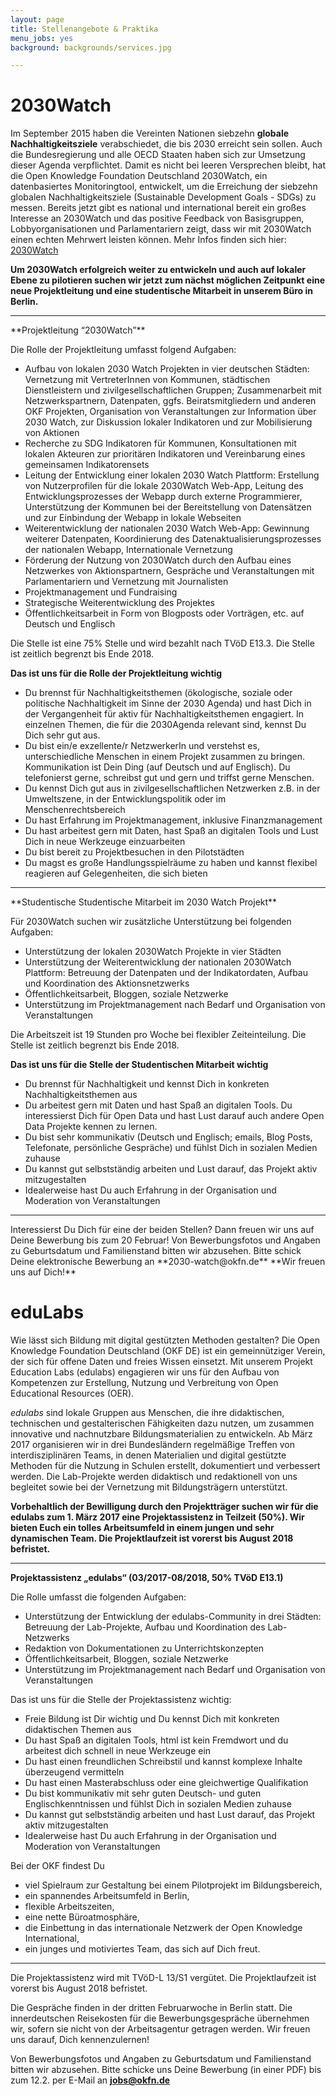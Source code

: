 ```yaml
---
layout: page
title: Stellenangebote & Praktika
menu_jobs: yes
background: backgrounds/services.jpg

---
```


<h1>2030Watch</h1>

Im September 2015 haben die Vereinten Nationen siebzehn **globale Nachhaltigkeitsziele** verabschiedet, die bis 2030 erreicht sein sollen. Auch die Bundesregierung und alle OECD Staaten haben sich zur Umsetzung dieser Agenda verpflichtet. Damit es nicht bei leeren Versprechen bleibt, hat die Open Knowledge Foundation Deutschland 2030Watch,  ein datenbasiertes Monitoringtool, entwickelt, um die Erreichung der siebzehn globalen Nachhaltigkeitsziele (Sustainable Development Goals - SDGs) zu messen. 
Bereits jetzt gibt es national und international bereit ein großes Interesse an 2030Watch und das positive Feedback von Basisgruppen, Lobbyorganisationen und Parlamentariern zeigt, dass wir mit 2030Watch einen echten Mehrwert leisten können. 
Mehr Infos finden sich hier: [2030Watch](https://2030-watch.de/)

**Um 2030Watch erfolgreich weiter zu entwickeln und auch auf lokaler Ebene zu pilotieren suchen wir jetzt zum nächst möglichen Zeitpunkt eine neue Projektleitung und eine studentische Mitarbeit in unserem Büro in Berlin.**

<hr> 
**Projektleitung “2030Watch”**

Die Rolle der Projektleitung umfasst folgend Aufgaben:

* Aufbau von lokalen 2030 Watch Projekten in vier deutschen Städten: Vernetzung mit VertreterInnen von Kommunen, städtischen Dienstleistern und zivilgesellschaftlichen Gruppen; Zusammenarbeit mit Netzwerkspartnern, Datenpaten, ggfs. Beiratsmitgliedern und anderen OKF Projekten, Organisation von Veranstaltungen zur Information über 2030 Watch, zur Diskussion lokaler Indikatoren und zur Mobilisierung von Aktionen
* Recherche zu SDG Indikatoren für Kommunen, Konsultationen mit lokalen Akteuren zur prioritären Indikatoren und Vereinbarung eines gemeinsamen Indikatorensets
* Leitung der Entwicklung einer lokalen 2030 Watch Plattform: Erstellung von Nutzerprofilen für die lokale 2030Watch Web-App,  Leitung des Entwicklungsprozesses der Webapp durch externe Programmierer, Unterstützung der Kommunen bei der  Bereitstellung von Datensätzen und zur Einbindung der Webapp in lokale Webseiten
* Weiterentwicklung der nationalen 2030 Watch Web-App: Gewinnung weiterer Datenpaten, Koordinierung des Datenaktualisierungsprozesses der nationalen Webapp, Internationale Vernetzung
* Förderung der Nutzung von 2030Watch durch den Aufbau eines Netzwerkes von Aktionspartnern, Gespräche und Veranstaltungen mit Parlamentariern und Vernetzung mit Journalisten
* Projektmanagement und Fundraising
* Strategische Weiterentwicklung des Projektes
* Öffentlichkeitsarbeit in Form von Blogposts oder Vorträgen, etc. auf Deutsch und Englisch

Die Stelle ist eine 75% Stelle und wird bezahlt nach TVöD E13.3. Die Stelle ist zeitlich begrenzt bis Ende 2018.
 
**Das ist uns für die Rolle der Projektleitung wichtig**

* Du brennst für Nachhaltigkeitsthemen (ökologische, soziale oder politische Nachhaltigkeit im Sinne der 2030 Agenda) und hast Dich in der Vergangenheit für aktiv für Nachhaltigkeitsthemen engagiert. In einzelnen Themen, die für die 2030Agenda relevant sind, kennst Du Dich sehr gut aus.  
* Du bist ein/e exzellente/r NetzwerkerIn und verstehst es, unterschiedliche Menschen in einem Projekt zusammen zu bringen. Kommunikation ist Dein Ding (auf Deutsch und auf Englisch). Du telefonierst gerne, schreibst gut und gern und triffst gerne Menschen. 
* Du kennst Dich gut aus in zivilgesellschaftlichen Netzwerken z.B. in der Umweltszene, in der Entwicklungspolitik oder im Menschenrechtsbereich
* Du hast Erfahrung im Projektmanagement, inklusive Finanzmanagement
* Du hast arbeitest gern mit Daten, hast Spaß an digitalen Tools und Lust Dich in neue Werkzeuge einzuarbeiten
* Du bist bereit zu Projektbesuchen in den Pilotstädten
* Du magst es große Handlungsspielräume zu haben und kannst flexibel reagieren auf Gelegenheiten, die sich bieten

<hr> 
**Studentische Studentische Mitarbeit im 2030 Watch Projekt**

Für 2030Watch suchen wir zusätzliche Unterstützung bei folgenden Aufgaben:

* Unterstützung der lokalen 2030Watch Projekte in vier Städten
* Unterstützung der Weiterentwicklung der nationalen 2030Watch Plattform: Betreuung der Datenpaten und der Indikatordaten, Aufbau und Koordination des Aktionsnetzwerks
* Öffentlichkeitsarbeit, Bloggen, soziale Netzwerke
* Unterstützung im Projektmanagement nach Bedarf und Organisation von Veranstaltungen

Die Arbeitszeit ist 19 Stunden pro Woche bei flexibler Zeiteinteilung. Die Stelle ist zeitlich begrenzt bis Ende 2018.

**Das ist uns für die Stelle der Studentischen Mitarbeit wichtig**

* Du brennst für Nachhaltigkeit und kennst Dich in konkreten Nachhaltigkeitsthemen aus
* Du arbeitest gern mit Daten und hast Spaß an digitalen Tools. Du interessierst Dich für Open Data und hast Lust darauf auch andere Open Data Projekte kennen zu lernen. 
* Du bist sehr kommunikativ (Deutsch und Englisch; emails, Blog Posts, Telefonate, persönliche Gespräche) und fühlst Dich in sozialen Medien zuhause
* Du kannst gut selbstständig arbeiten und Lust darauf, das Projekt aktiv mitzugestalten
* Idealerweise hast Du auch Erfahrung in der Organisation und Moderation von Veranstaltungen

<hr> 
Interessierst Du Dich für eine der beiden Stellen? Dann freuen wir uns auf Deine Bewerbung bis zum 20 Februar! Von Bewerbungsfotos und Angaben zu Geburtsdatum und Familienstand bitten wir abzusehen. Bitte schick Deine elektronische Bewerbung an **2030-watch@okfn.de**
**Wir freuen uns auf Dich!**

<h1>eduLabs</h1>

Wie lässt sich Bildung mit digital gestützten Methoden gestalten? Die Open Knowledge Foundation Deutschland (OKF DE) ist ein gemeinnütziger Verein, der sich für offene Daten und freies Wissen einsetzt. Mit unserem Projekt Education Labs (edulabs) engagieren wir uns für den Aufbau von Kompetenzen zur Erstellung, Nutzung und Verbreitung von Open Educational Resources (OER).

*edulabs* sind lokale Gruppen aus Menschen, die ihre didaktischen, technischen und gestalterischen Fähigkeiten dazu nutzen, um zusammen innovative und nachnutzbare Bildungsmaterialien zu entwickeln. Ab März 2017 organisieren wir in drei Bundesländern regelmäßige Treffen von interdisziplinären Teams, in denen Materialien und digital gestützte Methoden für die Nutzung in Schulen erstellt, dokumentiert und verbessert werden. Die Lab-Projekte werden didaktisch und redaktionell von uns begleitet sowie bei der Vernetzung mit Bildungsträgern unterstützt.

**Vorbehaltlich der Bewilligung durch den Projektträger suchen wir für die edulabs zum 1. März 2017 eine Projektassistenz in Teilzeit (50%). Wir bieten Euch ein tolles Arbeitsumfeld in einem jungen und sehr dynamischen Team. Die Projektlaufzeit ist vorerst bis August 2018 befristet.**
<hr>

**Projektassistenz „edulabs“ (03/2017-08/2018, 50% TVöD E13.1)**

Die Rolle umfasst die folgenden Aufgaben:

* Unterstützung der Entwicklung der edulabs-Community in drei Städten: Betreuung der Lab-Projekte, Aufbau und Koordination des Lab-Netzwerks
* Redaktion von Dokumentationen zu Unterrichtskonzepten
* Öffentlichkeitsarbeit, Bloggen, soziale Netzwerke
* Unterstützung im Projektmanagement nach Bedarf und Organisation von Veranstaltungen

Das ist uns für die Stelle der Projektassistenz wichtig:

* Freie Bildung ist Dir wichtig und Du kennst Dich mit konkreten didaktischen Themen aus
* Du hast Spaß an digitalen Tools, html ist kein Fremdwort und du arbeitest dich schnell in neue Werkzeuge ein
* Du hast einen freundlichen Schreibstil und kannst komplexe Inhalte überzeugend vermitteln
* Du hast einen Masterabschluss oder eine gleichwertige Qualifikation
* Du bist kommunikativ mit sehr guten Deutsch- und guten Englischkenntnissen und fühlst Dich in sozialen Medien zuhause
* Du kannst gut selbstständig arbeiten und hast Lust darauf, das Projekt aktiv mitzugestalten
* Idealerweise hast Du auch Erfahrung in der Organisation und Moderation von Veranstaltungen

Bei der OKF findest Du

* viel Spielraum zur Gestaltung bei einem Pilotprojekt im Bildungsbereich,
* ein spannendes Arbeitsumfeld in Berlin,
* flexible Arbeitszeiten,
* eine nette Büroatmosphäre,
* die Einbettung in das internationale Netzwerk der Open Knowledge International,
* ein junges und motiviertes Team, das sich auf Dich freut.

<hr> 
Die Projektassistenz wird mit TVöD-L 13/S1 vergütet. Die Projektlaufzeit ist vorerst bis August 2018 befristet.

Die Gespräche finden in der dritten Februarwoche in Berlin statt. Die innerdeutschen Reisekosten für die Bewerbungsgespräche übernehmen wir, sofern sie nicht von der Arbeitsagentur getragen werden. Wir freuen uns darauf, Dich kennenzulernen!

Von Bewerbungsfotos und Angaben zu Geburtsdatum und Familienstand bitten wir abzusehen. Bitte schicke uns Deine Bewerbung (in einer PDF) bis zum 12.2. per E-Mail an **jobs@okfn.de**
<!-- 
 -->
